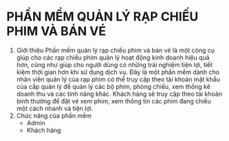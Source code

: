 # PHẦN MỀM QUẢN LÝ RẠP CHIẾU PHIM VÀ BÁN VÉ
1. Giới thiệu
   Phần mềm quản lý rạp chiếu phim và bán vé là một công cụ giúp cho các rạp chiếu phim quản lý hoạt động kinh doanh hiệu quả hơn, cũng như giúp cho người dùng có những trải nghiệm tiện lợi, tiết kiệm thời gian hơn khi sử dụng dịch vụ. Đây là một phần mềm dành cho nhân viên quản lý của rạp phim có thể truy cập theo tài khoản mật khẩu của cấp quản lý để quản lý các bộ phim, phòng chiếu, xem thống kê doanh thu và các tính năng khác. Khách hàng sẽ truy cập theo tài khoản bình thường để đặt vé xem phim, xem thông tin các phim đang chiếu một cách nhanh và tiện lợi.
2. Chức năng của phần mềm
   - Admin
   - Khách hàng
